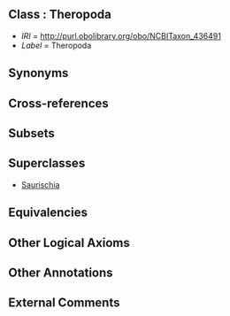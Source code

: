 
## Class : Theropoda

 * *IRI* = http://purl.obolibrary.org/obo/NCBITaxon_436491
 * *Label* = Theropoda

## Synonyms


## Cross-references


## Subsets


## Superclasses

 * [Saurischia](../../NCBITaxon/89/NCBITaxon_436489.md)

## Equivalencies


## Other Logical Axioms


## Other Annotations


## External Comments

